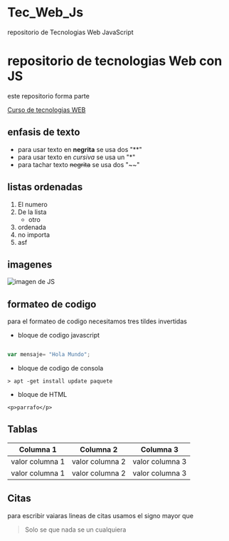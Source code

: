 # Tec_Web_Js
repositorio de Tecnologias Web JavaScript
# repositorio de tecnologias Web con JS
 este repositorio forma parte 
 
 [Curso de tecnologias WEB](https://github.com/adrianeguez/Tec_Web_Js_2016_B)
 
 ## enfasis de texto 
 * para usar texto en **negrita** se usa dos "**"
 * para usar texto en *cursiva* se usa un "*"
 * para tachar texto  ~~negrita~~ se usa dos "~~"
 
 ## listas ordenadas
 
 1. El numero 
 2. De la lista
    * otro
 3. ordenada
 4. no importa
 5. asf
 
 
 ## imagenes
 
 ![imagen de JS](http://costaricajs.co/img/CostaRicaJS-Sloth.png "javascript")
 
 
 ## formateo de codigo
 
 para el formateo de codigo necesitamos tres tildes invertidas
 
 * bloque de codigo javascript
 ```javascript
 
 var mensaje= "Hola Mundo";
 ```
 
 * bloque de codigo de consola
 
 ```
 > apt -get install update paquete
 ```
 
 * bloque de HTML
 
 ```
 <p>parrafo</p>
 
 ```
 
 
 ## Tablas 
 
 |Columna 1 |Columna 2 |Columna 3 |
 | --- | --- | --- |
 |valor columna 1 |valor columna 2 |valor columna 3 |
 |valor columna 1 |valor columna 2 |valor columna 3 |
 
 
 
 ## Citas
 
 para escribir vaiaras lineas de citas usamos el signo mayor que
 
 > Solo se que nada se
 > un cualquiera